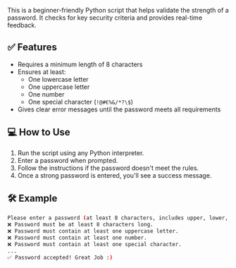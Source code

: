 
This is a beginner-friendly Python script that helps validate the strength of a password. It checks for key security criteria and provides real-time feedback.

## ✅ Features

- Requires a minimum length of 8 characters
- Ensures at least:
  - One lowercase letter
  - One uppercase letter
  - One number
  - One special character (`!@#€%&/*?\$`)
- Gives clear error messages until the password meets all requirements

## 💻 How to Use

1. Run the script using any Python interpreter.
2. Enter a password when prompted.
3. Follow the instructions if the password doesn't meet the rules.
4. Once a strong password is entered, you'll see a success message.

## 🛠️ Example

```bash
Please enter a password (at least 8 characters, includes upper, lower, number, special): pass
❌ Password must be at least 8 characters long.
❌ Password must contain at least one uppercase letter.
❌ Password must contain at least one number.
❌ Password must contain at least one special character.
...
✅ Password accepted! Great Job :)

